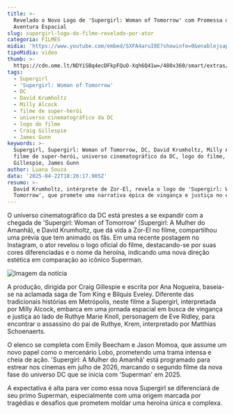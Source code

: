 ```yaml
---
title: >-
  Revelado o Novo Logo de 'Supergirl: Woman of Tomorrow' com Promessa de
  Aventura Espacial
slug: supergirl-logo-do-filme-revelado-por-ator
categoria: FILMES
midia: 'https://www.youtube.com/embed/SXFA4aruI8E?showinfo=0&enablejsapi=1'
tipoMidia: video
thumb: >-
  https://cdn.ome.lt/NDYiSBq4ecDFkpFQuO-Xqh6Q41w=/480x360/smart/extras/conteudos/Captura_de_tela_2025-04-22_151144.png
tags:
  - Supergirl
  - 'Supergirl: Woman of Tomorrow'
  - DC
  - David Krumholtz
  - Milly Alcock
  - filme de super-herói
  - universo cinematográfico da DC
  - logo do filme
  - Craig Gillespie
  - James Gunn
keywords: >-
  Supergirl, Supergirl: Woman of Tomorrow, DC, David Krumholtz, Milly Alcock,
  filme de super-herói, universo cinematográfico da DC, logo do filme, Craig
  Gillespie, James Gunn
author: Luana Souza
data: '2025-04-22T18:26:17.905Z'
resumo: >-
  David Krumholtz, intérprete de Zor-El, revela o logo de 'Supergirl: Woman of
  Tomorrow', que promete uma narrativa épica de vingança e justiça no espaço.
---
```


O universo cinematográfico da DC está prestes a se expandir com a chegada de 'Supergirl: Woman of Tomorrow' (Supergirl: A Mulher do Amanhã), e David Krumholtz, que dá vida a Zor-El no filme, compartilhou uma prévia que tem animado os fãs. Em uma recente postagem no Instagram, o ator revelou o logo oficial do filme, destacando-se por suas cores diferenciadas e o nome da heroína, indicando uma nova direção estética em comparação ao icônico Superman.

![Imagem da notícia](https://cdn.ome.lt/1_EX3kbnFi6rlcb1BZNekt15d54=/fit-in/837x500/smart/uploads/conteudo/fotos/Captura_de_tela_2025-04-22_151604.png)

A produção, dirigida por Craig Gillespie e escrita por Ana Nogueira, baseia-se na aclamada saga de Tom King e Bilquis Eveley. Diferente das tradicionais histórias em Metrópolis, neste filme a Supergirl, interpretada por Milly Alcock, embarca em uma jornada espacial em busca de vingança e justiça ao lado de Ruthye Marie Knoll, personagem de Eve Ridley, para encontrar o assassino do pai de Ruthye, Krem, interpretado por Matthias Schoenaerts.

O elenco se completa com Emily Beecham e Jason Momoa, que assume um novo papel como o mercenário Lobo, prometendo uma trama intensa e cheia de ação. 'Supergirl: A Mulher do Amanhã' está programado para estrear nos cinemas em julho de 2026, marcando o segundo filme da nova fase do universo DC que se inicia com 'Superman' em 2025.

A expectativa é alta para ver como essa nova Supergirl se diferenciará de seu primo Superman, especialmente com uma origem marcada por tragédias e desafios que prometem moldar uma heroína única e complexa.
